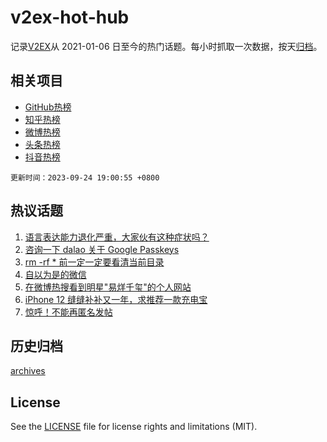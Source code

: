 # v2ex-hot-hub

 记录[V2EX](https://www.v2ex.com/)从 2021-01-06 日至今的热门话题。每小时抓取一次数据，按天[归档](archives)。
 
 ## 相关项目

- [GitHub热榜](https://github.com/it985/github-hot-hub)
- [知乎热榜](https://github.com/it985/zhihu-hot-hub)
- [微博热榜](https://github.com/it985/weibo-hot-hub)
- [头条热榜](https://github.com/it985/toutiao-hot-hub)
- [抖音热榜](https://github.com/it985/douyin-hot-hub)


 `更新时间：2023-09-24 19:00:55 +0800`

## 热议话题

1. [语言表达能力退化严重，大家伙有这种症状吗？](https://www.v2ex.com/t/976621)
1. [咨询一下 dalao 关于 Google Passkeys](https://www.v2ex.com/t/976513)
1. [rm -rf * 前一定一定要看清当前目录](https://www.v2ex.com/t/976554)
1. [自以为是的微信](https://www.v2ex.com/t/976595)
1. [在微博热搜看到明星"易烊千玺"的个人网站](https://www.v2ex.com/t/976561)
1. [iPhone 12 缝缝补补又一年，求推荐一款充电宝](https://www.v2ex.com/t/976599)
1. [惊呼！不能再匿名发帖](https://www.v2ex.com/t/976653)

## 历史归档

[archives](archives)

## License

See the [LICENSE](LICENSE) file for license rights and limitations (MIT).
